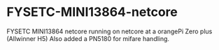 # FYSETC-MINI13864-netcore
FYSETC MINI13864 netcore running on netcore at a orangePi Zero plus (Allwinner H5)
Also added a PN5180 for mifare handling.

